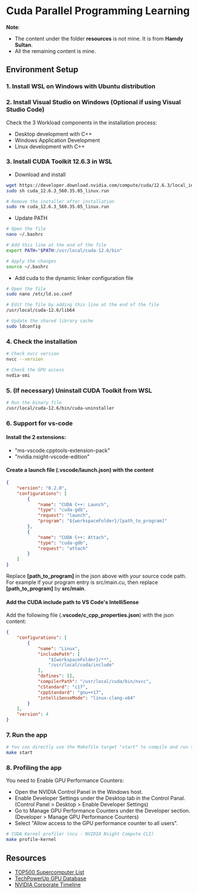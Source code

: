 # Cuda Parallel Programming Learning

**Note**: 
- The content under the folder **resources** is not mine. It is from **Hamdy Sultan**.
- All the remaining content is mine.

## Environment Setup

### 1. Install WSL on Windows with Ubuntu distribution

### 2. Install Visual Studio on Windows (Optional if using Visual Studio Code)
Check the 3 Workload components in the installation process:
- Desktop development with C++
- Windows Application Development
- Linux development with C++

### 3. Install CUDA Toolkit 12.6.3 in WSL

- Download and install
```bash
wget https://developer.download.nvidia.com/compute/cuda/12.6.3/local_installers/cuda_12.6.3_560.35.05_linux.run
sudo sh cuda_12.6.3_560.35.05_linux.run
```
```bash
# Remove the installer after installation
sudo rm cuda_12.6.3_560.35.05_linux.run
```

- Update PATH
```bash
# Open the file
nano ~/.bashrc
```
```bash
# Add this line at the end of the file
export PATH="$PATH:/usr/local/cuda-12.6/bin"
```
```bash
# Apply the changes
source ~/.bashrc
```

- Add cuda to the dynamic linker configuration file
```bash
# Open the file
sudo nano /etc/ld.so.conf
```
```bash
# Edit the file by adding this line at the end of the file
/usr/local/cuda-12.6/lib64
```
```bash
# Update the shared library cache
sudo ldconfig
```

### 4. Check the installation
```bash
# Check nvcc version
nvcc --version
```
```bash
# Check the GPU access
nvdia-smi
```

### 5. (If necessary) Uninstall CUDA Toolkit from WSL
```bash
# Run the binary file
/usr/local/cuda-12.6/bin/cuda-uninstaller
```

### 6. Support for vs-code

#### Install the 2 extensions:
- "ms-vscode.cpptools-extension-pack"
- "nvidia.nsight-vscode-edition"

#### Create a launch file (**.vscode/launch.json**) with the content
```json
{
    "version": "0.2.0",
    "configurations": [
        {
            "name": "CUDA C++: Launch",
            "type": "cuda-gdb",
            "request": "launch",
            "program": "${workspaceFolder}/[path_to_program]"
        },
        {
            "name": "CUDA C++: Attach",
            "type": "cuda-gdb",
            "request": "attach"
        }
    ]
}
```
Replace **[path_to_program]** in the json above with your source code path. For example if your program entry is src/main.cu, then replace **[path_to_program]** by **src/main**.

#### Add the CUDA include path to VS Code's IntelliSense
Add the following file (**.vscode/c_cpp_properties.json**) with the json content:
```json
{
    "configurations": [
        {
            "name": "Linux",
            "includePath": [
                "${workspaceFolder}/**",
                "/usr/local/cuda/include"
            ],
            "defines": [],
            "compilerPath": "/usr/local/cuda/bin/nvcc",
            "cStandard": "c17",
            "cppStandard": "gnu++17",
            "intelliSenseMode": "linux-clang-x64"
        }
    ],
    "version": 4
} 
```

### 7. Run the app
```bash
# You can directly use the Makefile target "start" to compile and run the app
make start
```

### 8. Profiling the app
You need to Enable GPU Performance Counters:
- Open the NVIDIA Control Panel in the Windows host.
- Enable Developer Settings under the Desktop tab in the Control Panal.
    (Control Panel > Desktop > Enable Developer Settings)
- Go to Manage GPU Performance Counters under the Developer section.
    (Developer > Manage GPU Performance Counters)
- Select "Allow access to the GPU performance counter to all users".
    

```bash
# CUDA Kernel profiler (ncu - NVIDIA Nsight Compute CLI)
make profile-kernel
```

## Resources
- [TOP500 Supercomputer List](https://www.top500.org/lists/top500/)
- [TechPowerUp GPU Database](https://www.techpowerup.com/gpu-specs)
- [NVIDIA Corporate Timeline](https://www.nvidia.com/en-us/about-nvidia/corporate-timeline/)
